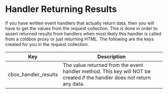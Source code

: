 # Handler Returning Results

If you have written event handlers that actually return data, then you will have to get the values from the request collection. This is done in order to assert returned results from handlers when most likely this handler is called from a coldbox proxy or just returning HTML. The following are the keys created for you in the request collection.

|Key|Description|
|--|--|
|cbox_handler_results |The value returned from the event handler method. This key will NOT be created if the handler does not return any data.|